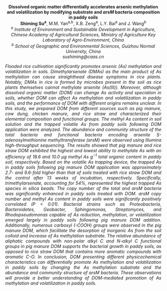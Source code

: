 <center><strong>Dissolved organic matter differentially accelerates arsenic
methylation and volatilization by modifying substrate and <i>arsM</i>
bacteria composition in paddy soils</strong>

<center><strong>Shiming Su<sup>a</sup></strong>, M.M. Yan<sup>a,b</sup>, X.B. Zeng<sup>a</sup>, L.Y. Bai<sup>a</sup> and J.
Wang<sup>b</sup>

<center><i><sup>a</sup> Institute of Environment and Sustainable Development in
Agriculture, Chinese Academy of Agricultural Sciences, Ministry of
Agriculture Key Laboratory of Agro-Environment, China<i>

<center><i><sup>b</sup> School of Geographic and Environmental Sciences, Guizhou Normal
University, China<i>

<center><i>sushiming@caas.cn<i>

<p style="text-align:justify">Flooded rice cultivation significantly promotes arsenic (As) methylation
and volatilization in soils. Dimethylarsenate (DMAs) as the main product
of As methylation can cause straighthead disease symptoms in rice
plants. Notably, DMAs in rice is formed by microbes present in the soil
as rice plants themselves cannot methylate arsenite (As(III)). Moreover,
although dissolved organic matter (DOM) can change As activity and
speciation in soils, whether DOM can affect As methylation and
volatilization in paddy soils, and the performance of DOM with different
origins remains unclear. In this study, we prepared DOM from different
sources such as pig manure, cow dung, chicken manure, and rice straw and
characterized their elemental composition and functional groups. The
methyl As content in soil solution and the trapped volatile As from
paddy soils following DOM application were analyzed. The abundance and
community structure of the total bacteria and functional bacteria
encoding arsenite S-adenosylmethionine methyltransferase (<i>arsM</i>) were
observed using Illumina high-throughput sequencing. The results showed
that pig manure and rice straw DOM exhibited the highest and lowest
ability to methylate As with an efficiency of 18.6 and 10.0 µg methyl As
g<sup>−1</sup> total organic content in paddy soil, respectively. Based on the
volatile As trapping device, the trapped As in paddy soils following pig
manure DOM application was approximately 2.7- and 9.6-fold higher than
that of soils treated with rice straw DOM and the control after 13 weeks
of incubation, respectively. Specifically, trimethylarsenate, accounting
for 54%, represented the highest trapped As species in silica beads. The
copy number of the total and <i>arsM</i> bacteria was significantly enhanced
in paddy soils treated with DOM. <i>arsM</i> copy number and methyl As
content in paddy soils were significantly positively correlated (<i>P</i>
&lt; 0.01). Bacterial strains such as <i>Proteobacteria, Bacteroidetes,
Geobacter</i>, <i>Sphingomonas</i>, <i>Streptomyces</i>, and <i>Rhodopseudomonas</i>
capable of As reduction, methylation, or volatilization emerged largely
in paddy soils following pig manure DOM addition. Additionally, numerous
carboxyl (-COOH) groups were observed in the pig manure DOM, which
facilitate the desorption of inorganic As from the soil colloid and
increase of As methylation substrate. The relative abundance of
aliphatic compounds with non-polar alkyl C and N-alkyl C functional
groups in pig manure DOM supports the bacterial growth in paddy soils,
as opposed to rice straw DOM that contains more aromatic compounds with
aromatic C-O. In conclusion, DOM presenting different physicochemical
characteristics can differentially promote As methylation and
volatilization in paddy soils by changing the As methylation substrate
and the abundance and community structure of <i>arsM</i> bacteria. These
observations will provide a better understanding of DOM-mediated
promotion of As methylation and volatilization in paddy soils.
